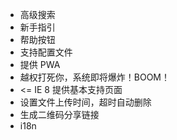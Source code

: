 - 高级搜索
- 新手指引
- 帮助按钮
- 支持配置文件
- 提供 PWA
- 越权打死你，系统即将爆炸！BOOM！
- <= IE 8 提供基本支持页面
- 设置文件上传时间，超时自动删除
- 生成二维码分享链接
- i18n